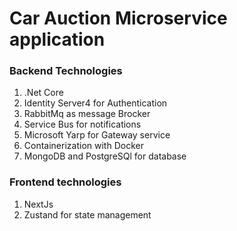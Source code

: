 # Car Auction Microservice application
### Backend Technologies 
1. .Net Core
2. Identity Server4 for Authentication
3. RabbitMq as message Brocker
4. Service Bus for notifications
5. Microsoft Yarp for Gateway service
6. Containerization with Docker
7. MongoDB and PostgreSQl for database

### Frontend technologies 
1. NextJs
2. Zustand for state management

